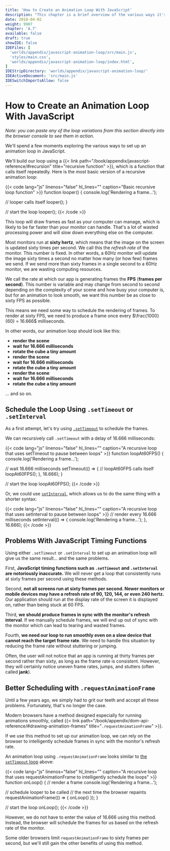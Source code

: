 ```yaml
---
title: 'How to Create an Animation Loop With JavaScript'
description: "This chapter is a brief overview of the various ways it's possible to create an animation loop using JavaScript"
date: 2018-04-02
weight: 9907
chapter: 'A.7'
available: false
draft: true
showIDE: false
IDEFiles: [
  'worlds/appendix/javascript-animation-loop/src/main.js',
  'styles/main.css',
  'worlds/appendix/javascript-animation-loop/index.html',
]
IDEStripDirectory: 'worlds/appendix/javascript-animation-loop/'
IDEActiveDocument: 'src/main.js'
IDESwitchImportsAllow: false
---
```


# How to Create an Animation Loop With JavaScript

_Note: you can paste any of the loop variations from this section directly into the browser console to see them in action._

We'll spend a few moments exploring the various ways to set up an animation loop in JavaScript.

We'll build our loop using a {{< link path="/book/appendix/javascript-reference/#recursion" title="recursive function" >}}, which is a function that calls itself repeatedly. Here is the most basic version of a recursive animation loop:

{{< code lang="js" linenos="false" hl_lines="" caption="Basic recursive loop function" >}}
function looper() {
  console.log('Rendering a frame...');

  // looper calls itself
  looper();
}

// start the loop
looper();
{{< /code >}}

This loop will draw frames as fast as your computer can manage, which is likely to be far faster than your monitor can handle. That's a lot of wasted processing power and will slow down everything else on the computer.

Most monitors run at **sixty hertz**, which means that the image on the screen is updated sixty times per second. We call this the *refresh rate* of the monitor. This number is fixed. In other words, a 60Hz monitor will update the image sixty times a second no matter how many (or how few) frames we send. If we send more than sixty frames in a single second to a 60Hz monitor, we are wasting computing resources.

We call the rate at which our app is generating frames the **FPS** (**frames per second**). This number is variable and may change from second to second depending on the complexity of your scene and how busy your computer is, but for an animation to look smooth, we want this number be as close to sixty FPS as possible.

This means we need some way to schedule the rendering of frames. To render at sixty FPS, we need to produce a frame once every $\frac{1000}{60} = 16.666$ milliseconds.

In other words, our animation loop should look like this:

* **render the scene**
* **wait for 16.666 milliseconds**
* **rotate the cube a tiny amount**
* **render the scene**
* **wait for 16.666 milliseconds**
* **rotate the cube a tiny amount**
* **render the scene**
* **wait for 16.666 milliseconds**
* **rotate the cube a tiny amount**

... and so on.

## Schedule the Loop Using `.setTimeout` or `.setInterval`

As a first attempt, let's try using [`.setTimeout`](https://developer.mozilla.org/en-US/docs/Web/API/WindowOrWorkerGlobalScope/setTimeout) to schedule the frames.

We can recursively call `.setTimeout` with a delay of 16.666 milliseconds:

{{< code lang="js" linenos="false" hl_lines="" caption="A recursive loop that uses setTimeout to pause between loops" >}}
function loopAt60FPS() {
  console.log('Rendering a frame...');

  // wait 16.666 milliseconds
  setTimeout(() => {
    // loopAt60FPS calls itself
    loopAt60FPS();
  }, 16.666);
}

// start the loop
loopAt60FPS();
{{< /code >}}

Or, we could use [`setInterval`](https://developer.mozilla.org/en-US/docs/Web/API/WindowOrWorkerGlobalScope/setInterval), which allows us to do the same thing with a shorter syntax:

{{< code lang="js" linenos="false" hl_lines="" caption="A recursive loop that uses setInterval to pause between loops" >}}
// render every 16.666 milliseconds
setInterval(() => {
  console.log('Rendering a frame...');
}, 16.666);
{{< /code >}}

## Problems With JavaScript Timing Functions

Using either `.setTimeout` or `.setInterval` to set up an animation loop will give us the same result... and the same problems.

First, **JavaScript timing functions such as `.setTimeout` and `.setInterval` are notoriously inaccurate.** We will never get a loop that consistently runs at sixty frames per second using these methods.

Second, **not all screens run at sixty frames per second. Newer monitors or mobile devices may have a refresh rate of 90, 120, 144, or even 240 hertz.** Our application should run at the display rate of the screen it is displayed on, rather than being stuck at 60 FPS.

Third, **we should produce frames in sync with the monitor's refresh interval**. If we manually schedule frames, we will end up out of sync with the monitor which can lead to tearing and wasted frames.

Fourth, **we need our loop to run smoothly even on a slow device that cannot reach the target frame rate**. We need to handle this situation by reducing the frame rate without stuttering or jumping.

Often, the user will not notice that an app is running at thirty frames per second rather than sixty, as long as the frame rate is consistent. However, they will certainly notice uneven frame rates, jumps, and stutters (often called **jank**).

## Better Scheduling with `.requestAnimationFrame`

Until a few years ago, we simply had to grit our teeth and accept all these problems. Fortunately, that's no longer the case.

Modern browsers have a method designed especially for running animations smoothly, called {{< link path="/book/appendix/dom-api-reference/#drawing-animation-frames" title="`.requestAnimationFrame`" >}}.

If we use this method to set up our animation loop, we can rely on the browser to intelligently schedule frames in sync with the monitor's refresh rate.

An animation loop using `.requestAnimationFrame` looks similar to [the `setTimeout`
loop](#schedule-with-settimeout-and-setinterval) above:

{{< code lang="js" linenos="false" hl_lines="" caption="A recursive loop that uses requestAnimationFrame to intelligently schedule the loops" >}}
function onLoop() {
  // render a frame
  console.log('Rendering a frame...');

  // schedule looper to be called
  // the next time the browser repaints
  requestAnimationFrame(() => {
    onLoop()
  });
}

// start the loop
onLoop();
{{< /code >}}

However, we do not have to enter the value of 16.666 using this method. Instead, the browser will schedule the frames for us based on the refresh rate of the monitor.

Some older browsers limit `requestAnimationFrame` to sixty frames per second, but we'll still gain the other benefits of using this method.